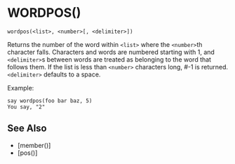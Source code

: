 # WORDPOS()
`wordpos(<list>, <number>[, <delimiter>])`

  Returns the number of the word within `<list>` where the `<number>`th character falls. Characters and words are numbered starting with 1, and `<delimiter>`s between words are treated as belonging to the word that follows them. If the list is less than `<number>` characters long, #-1 is returned. `<delimiter>` defaults to a space.

  Example:
```
say wordpos(foo bar baz, 5)
You say, "2"
```


## See Also
- [member()]
- [pos()]

